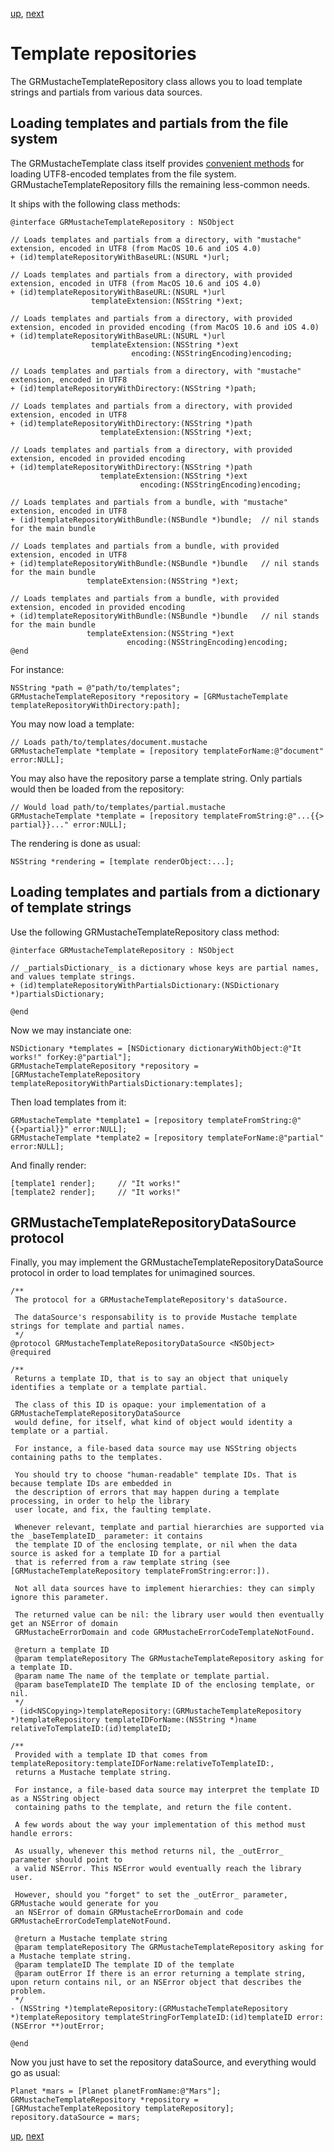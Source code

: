 [up](../../../../GRMustache), [next](runtime.md)

Template repositories
=====================

The GRMustacheTemplateRepository class allows you to load template strings and partials from various data sources.


Loading templates and partials from the file system
---------------------------------------------------

The GRMustacheTemplate class itself provides [convenient methods](templates.md) for loading UTF8-encoded templates from the file system. GRMustacheTemplateRepository fills the remaining less-common needs.

It ships with the following class methods:

```objc
@interface GRMustacheTemplateRepository : NSObject

// Loads templates and partials from a directory, with "mustache" extension, encoded in UTF8 (from MacOS 10.6 and iOS 4.0)
+ (id)templateRepositoryWithBaseURL:(NSURL *)url;

// Loads templates and partials from a directory, with provided extension, encoded in UTF8 (from MacOS 10.6 and iOS 4.0)
+ (id)templateRepositoryWithBaseURL:(NSURL *)url
                  templateExtension:(NSString *)ext;

// Loads templates and partials from a directory, with provided extension, encoded in provided encoding (from MacOS 10.6 and iOS 4.0)
+ (id)templateRepositoryWithBaseURL:(NSURL *)url
                  templateExtension:(NSString *)ext
                           encoding:(NSStringEncoding)encoding;

// Loads templates and partials from a directory, with "mustache" extension, encoded in UTF8
+ (id)templateRepositoryWithDirectory:(NSString *)path;

// Loads templates and partials from a directory, with provided extension, encoded in UTF8
+ (id)templateRepositoryWithDirectory:(NSString *)path
                    templateExtension:(NSString *)ext;

// Loads templates and partials from a directory, with provided extension, encoded in provided encoding
+ (id)templateRepositoryWithDirectory:(NSString *)path
                    templateExtension:(NSString *)ext
                             encoding:(NSStringEncoding)encoding;

// Loads templates and partials from a bundle, with "mustache" extension, encoded in UTF8
+ (id)templateRepositoryWithBundle:(NSBundle *)bundle;  // nil stands for the main bundle

// Loads templates and partials from a bundle, with provided extension, encoded in UTF8
+ (id)templateRepositoryWithBundle:(NSBundle *)bundle   // nil stands for the main bundle
                 templateExtension:(NSString *)ext;

// Loads templates and partials from a bundle, with provided extension, encoded in provided encoding
+ (id)templateRepositoryWithBundle:(NSBundle *)bundle   // nil stands for the main bundle
                 templateExtension:(NSString *)ext
                          encoding:(NSStringEncoding)encoding;
@end
```

For instance:

```objc
NSString *path = @"path/to/templates";
GRMustacheTemplateRepository *repository = [GRMustacheTemplate templateRepositoryWithDirectory:path];
```

You may now load a template:

```objc
// Loads path/to/templates/document.mustache
GRMustacheTemplate *template = [repository templateForName:@"document" error:NULL];
```
 
You may also have the repository parse a template string. Only partials would then be loaded from the repository:

```objc
// Would load path/to/templates/partial.mustache
GRMustacheTemplate *template = [repository templateFromString:@"...{{> partial}}..." error:NULL];
```
 
The rendering is done as usual:

```objc
NSString *rendering = [template renderObject:...];
```

Loading templates and partials from a dictionary of template strings
--------------------------------------------------------------------

Use the following GRMustacheTemplateRepository class method:

```objc
@interface GRMustacheTemplateRepository : NSObject

// _partialsDictionary_ is a dictionary whose keys are partial names, and values template strings.
+ (id)templateRepositoryWithPartialsDictionary:(NSDictionary *)partialsDictionary;

@end
```

Now we may instanciate one:
    
```objc
NSDictionary *templates = [NSDictionary dictionaryWithObject:@"It works!" forKey:@"partial"];
GRMustacheTemplateRepository *repository = [GRMustacheTemplateRepository templateRepositoryWithPartialsDictionary:templates];
```

Then load templates from it:

```objc
GRMustacheTemplate *template1 = [repository templateFromString:@"{{>partial}}" error:NULL];
GRMustacheTemplate *template2 = [repository templateForName:@"partial" error:NULL];
```

And finally render:

```objc
[template1 render];     // "It works!"
[template2 render];     // "It works!"
```


GRMustacheTemplateRepositoryDataSource protocol
-----------------------------------------------

Finally, you may implement the GRMustacheTemplateRepositoryDataSource protocol in order to load templates for unimagined sources.

```objc
/**
 The protocol for a GRMustacheTemplateRepository's dataSource.
 
 The dataSource's responsability is to provide Mustache template strings for template and partial names.
 */
@protocol GRMustacheTemplateRepositoryDataSource <NSObject>
@required

/**
 Returns a template ID, that is to say an object that uniquely identifies a template or a template partial.
 
 The class of this ID is opaque: your implementation of a GRMustacheTemplateRepositoryDataSource
 would define, for itself, what kind of object would identity a template or a partial.
 
 For instance, a file-based data source may use NSString objects containing paths to the templates.
 
 You should try to choose "human-readable" template IDs. That is because template IDs are embedded in
 the description of errors that may happen during a template processing, in order to help the library
 user locate, and fix, the faulting template.
 
 Whenever relevant, template and partial hierarchies are supported via the _baseTemplateID_ parameter: it contains
 the template ID of the enclosing template, or nil when the data source is asked for a template ID for a partial
 that is referred from a raw template string (see [GRMustacheTemplateRepository templateFromString:error:]).
 
 Not all data sources have to implement hierarchies: they can simply ignore this parameter.
 
 The returned value can be nil: the library user would then eventually get an NSError of domain
 GRMustacheErrorDomain and code GRMustacheErrorCodeTemplateNotFound.
 
 @return a template ID
 @param templateRepository The GRMustacheTemplateRepository asking for a template ID.
 @param name The name of the template or template partial.
 @param baseTemplateID The template ID of the enclosing template, or nil.
 */
- (id<NSCopying>)templateRepository:(GRMustacheTemplateRepository *)templateRepository templateIDForName:(NSString *)name relativeToTemplateID:(id)templateID;

/**
 Provided with a template ID that comes from templateRepository:templateIDForName:relativeToTemplateID:,
 returns a Mustache template string.

 For instance, a file-based data source may interpret the template ID as a NSString object
 containing paths to the template, and return the file content.
 
 A few words about the way your implementation of this method must handle errors:
 
 As usually, whenever this method returns nil, the _outError_ parameter should point to
 a valid NSError. This NSError would eventually reach the library user.
 
 However, should you "forget" to set the _outError_ parameter, GRMustache would generate for you
 an NSError of domain GRMustacheErrorDomain and code GRMustacheErrorCodeTemplateNotFound.

 @return a Mustache template string
 @param templateRepository The GRMustacheTemplateRepository asking for a Mustache template string.
 @param templateID The template ID of the template
 @param outError If there is an error returning a template string, upon return contains nil, or an NSError object that describes the problem.
 */
- (NSString *)templateRepository:(GRMustacheTemplateRepository *)templateRepository templateStringForTemplateID:(id)templateID error:(NSError **)outError;

@end
```

Now you just have to set the repository dataSource, and everything would go as usual:

```objc
Planet *mars = [Planet planetFromName:@"Mars"];
GRMustacheTemplateRepository *repository = [GRMustacheTemplateRepository templateRepository];
repository.dataSource = mars;
```

[up](../../../../GRMustache), [next](runtime.md)
